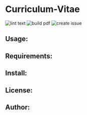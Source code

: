 Curriculum-Vitae
================

![lint text](https://github.com/ymzkryo/Curriculum-Vitae/workflows/lint%20text/badge.svg)
![build pdf](https://github.com/ymzkryo/Curriculum-Vitae/workflows/build%20pdf/badge.svg?branch=master)
![create issue](https://github.com/ymzkryo/Curriculum-Vitae/workflows/create%20issue/badge.svg?event=issues)

Usage:
------


Requirements:
-------------

Install:
--------

License:
--------

Author:
-------
